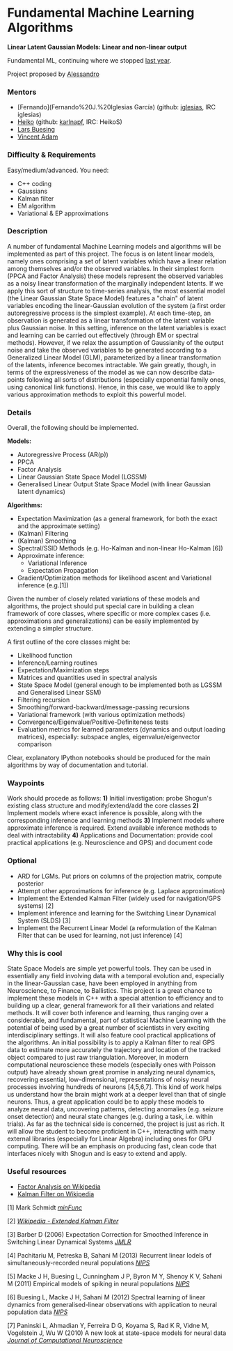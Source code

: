 # Fundamental Machine Learning Algorithms
**Linear Latent Gaussian Models: Linear and non-linear output**

Fundamental ML, continuing where we stopped [last year](https://www.google-melange.com/gsoc/project/details/google/gsoc2014/mazumdarparijat/5738600293466112).

Project proposed by [Alessandro](https://github.com/ialong)


### Mentors
 * [Fernando](Fernando%20J.%20Iglesias García) (github: [iglesias](https://github.com/iglesias), IRC iglesias)
 * [Heiko](Heiko%20Strathmann) (github: [karlnapf](https://github.com/karlnapf), IRC: HeikoS)
 * [Lars Buesing](http://www.gatsby.ucl.ac.uk/~lars/)
 * [Vincent Adam](https://sites.google.com/site/myvincentadam/)

### Difficulty & Requirements
Easy/medium/advanced.
You need:
 * C++ coding
 * Gaussians
 * Kalman filter
 * EM algorithm
 * Variational & EP approximations

### Description
A number of fundamental Machine Learning models and algorithms will be implemented as part of this project. The focus is on latent linear models, namely ones comprising a set of latent variables which have a linear relation among themselves and/or the observed variables. In their simplest form (PPCA and Factor Analysis) these models represent the observed variables as a noisy linear transformation of the marginally independent latents. If we apply this sort of structure to time-series analysis, the most essential model (the Linear Gaussian State Space Model) features a "chain" of latent variables encoding the linear-Gaussian evolution of the system (a first order autoregressive process is the simplest example). At each time-step, an observation is generated as a linear transformation of the latent variable plus Gaussian noise. 
In this setting, inference on the latent variables is exact and learning can be carried out effectively (through EM or spectral methods). However, if we relax the assumption of Gaussianity of the output noise and take the observed variables to be generated according to a Generalized Linear Model (GLM), parameterized by a linear transformation of the latents, inference becomes intractable. We gain greatly, though, in terms of the expressiveness of the model as we can now describe data-points following all sorts of distributions (especially exponential family ones, using canonical link functions). Hence, in this case, we would like to apply various approximation methods to exploit this powerful model.
 
### Details
Overall, the following should be implemented.

**Models:**
 * Autoregressive Process (AR(p))
 * PPCA
 * Factor Analysis
 * Linear Gaussian State Space Model (LGSSM)
 * Generalised Linear Output State Space Model (with linear Gaussian latent dynamics)

**Algorithms:**
 * Expectation Maximization (as a general framework, for both the exact and the approximate setting)
 * (Kalman) Filtering
 * (Kalman) Smoothing
 * Spectral/SSID Methods (e.g. Ho-Kalman and non-linear Ho-Kalman [6]) 
 * Approximate inference:
   * Variational Inference
   * Expectation Propagation
 * Gradient/Optimization methods for likelihood ascent and Variational inference (e.g.[1]) 

Given the number of closely related variations of these models and algorithms, the project should put special care in building a clean framework of core classes, where specific or more complex cases (i.e. approximations and generalizations) can be easily implemented by extending a simpler structure. 

A first outline of the core classes might be:
 * Likelihood function
 * Inference/Learning routines
 * Expectation/Maximization steps
 * Matrices and quantities used in spectral analysis
 * State Space Model (general enough to be implemented both as LGSSM and Generalised Linear SSM)
 * Filtering recursion
 * Smoothing/forward-backward/message-passing recursions
 * Variational framework (with various optimization methods)
 * Convergence/Eigenvalue/Positive-Definiteness tests
 * Evaluation metrics for learned parameters (dynamics and output loading matrices), especially: subspace angles, eigenvalue/eigenvector comparison

Clear, explanatory IPython notebooks should be produced for the main algorithms by way of documentation and tutorial.

### Waypoints
Work should procede as follows:
  **1)** Initial investigation: probe Shogun's existing class structure and modify/extend/add the core classes
  **2)** Implement models where exact inference is possible, along with the corresponding inference and learning methods
  **3)** Implement models where approximate inference is required. Extend available inference methods to deal with intractability
  **4)** Applications and Documentation: provide cool practical applications (e.g. Neuroscience and GPS) and document code

### Optional
 * ARD for LGMs. Put priors on columns of the projection matrix, compute posterior
 * Attempt other approximations for inference (e.g. Laplace approximation)
 * Implement the Extended Kalman Filter (widely used for navigation/GPS systems) [2]
 * Implement inference and learning for the Switching Linear Dynamical System (SLDS) [3]
 * Implement the Recurrent Linear Model (a reformulation of the Kalman Filter that can be used for learning, not just inference) [4]

### Why this is cool
State Space Models are simple yet powerful tools. They can be used in essentially any field involving data with a temporal evolution and, especially in the linear-Gaussian case, have been employed in anything from Neuroscience, to Finance, to Ballistics. 
This project is a great chance to implement these models in C++ with a special attention to efficiency and to building up a clear, general framework for all their variations and related methods. It will cover both inference and learning, thus ranging over a considerable, and fundamental, part of statistical Machine Learning with the potential of being used by a great number of scientists in very exciting interdisciplinary settings. It will also feature cool practical applications of the algorithms. An initial possibility is to apply a Kalman filter to real GPS data to estimate more accurately the trajectory and location of the tracked object compared to just raw triangulation. 
Moreover, in modern computational neuroscience these models (especially ones with Poisson output) have already shown great promise in analyzing neural dynamics, recovering essential, low-dimensional, representations of noisy neural processes involving hundreds of neurons [4,5,6,7]. This kind of work helps us understand how the brain might work at a deeper level than that of single neurons. Thus, a great application could be to apply these models to analyze neural data, uncovering patterns, detecting anomalies (e.g. seizure onset detection) and neural state changes (e.g. during a task, i.e. within trials).
As far as the technical side is concerned, the project is just as rich. It will allow the student to become proficient in C++, interacting with many external libraries (especially for Linear Algebra) including ones for GPU computing. There will be an emphasis on producing fast, clean code that interfaces nicely with Shogun and is easy to extend and apply.

### Useful resources

 * [Factor Analysis on Wikipedia](http://en.wikipedia.org/wiki/Factor_analysis)
 * [Kalman Filter on Wikipedia](http://en.wikipedia.org/wiki/Kalman_filter)

[1] Mark Schmidt [*minFunc*](http://www.cs.ubc.ca/~schmidtm/Software/minFunc.html)

[2] [*Wikipedia - Extended Kalman Filter*](http://en.wikipedia.org/wiki/Extended_Kalman_filter)

[3] Barber D (2006) Expectation Correction for Smoothed Inference in Switching Linear Dynamical Systems [*JMLR*](http://www.jmlr.org/papers/volume7/barber06a/barber06a.pdf)

[4] Pachitariu M, Petreska B, Sahani M (2013) Recurrent linear lodels of simultaneously-recorded neural populations [*NIPS*](http://papers.nips.cc/paper/4877-recurrent-linear-models-of-simultaneously-recorded-neural-populations.pdf)

[5] Macke J H, Buesing L, Cunningham J P, Byron M Y, Shenoy K V, Sahani M (2011) Empirical models of spiking in neural populations [*NIPS*](https://bbuseruploads.s3.amazonaws.com/mackelab/pop_spike_dyn/downloads/Macke_Buesing_2012_Empirical.pdf?Signature=uWSfUKZ%2BhM1dQHa2GSiSs7BLiVI%3D&Expires=1424177382&AWSAccessKeyId=0EMWEFSGA12Z1HF1TZ82)

[6] Buesing L, Macke J H, Sahani M (2012) Spectral learning of linear dynamics from generalised-linear observations with application to neural population data [*NIPS*](https://bbuseruploads.s3.amazonaws.com/mackelab/pop_spike_dyn/downloads/Buesing_Macke_2013_PLSID.pdf?Signature=Qegy3oNWdd%2BR1QmjE8Kn2b4G2mA%3D&Expires=1424177567&AWSAccessKeyId=0EMWEFSGA12Z1HF1TZ82)

[7] Paninski L, Ahmadian Y, Ferreira D G, Koyama S, Rad K R, Vidne M, Vogelstein J, Wu W (2010) A new look at state-space models for neural data [*Journal of Computational Neuroscience*](http://link.springer.com/article/10.1007/s10827-009-0179-x/fulltext.html) 